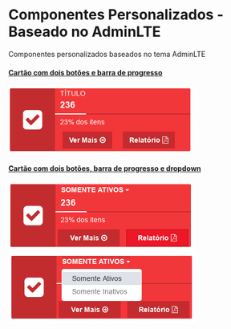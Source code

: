 # Componentes Personalizados - Baseado no AdminLTE

Componentes personalizados baseados no tema AdminLTE

#### [Cartão com dois botões e barra de progresso](https://github.com/kelvinpalves/adminlte-componentes-personalizados/blob/master/card-com-dois-botoes.html)

![](https://github.com/kelvinpalves/adminlte-componentes-personalizados/blob/master/imgs-exemplo/card-com-dois-botoes,.png?raw=true)


#### [Cartão com dois botões, barra de progresso e dropdown](https://github.com/kelvinpalves/adminlte-componentes-personalizados/blob/master/card-com-dois-botoes-e-dropdown.html)

![](https://github.com/kelvinpalves/adminlte-componentes-personalizados/blob/master/imgs-exemplo/card-com-dois-botoes-dropdown.png)
![](https://github.com/kelvinpalves/adminlte-componentes-personalizados/blob/master/imgs-exemplo/card-com-dois-botoes-dropdown-selecionado.png)
